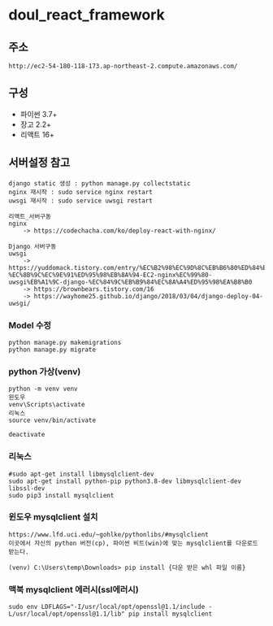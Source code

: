 # doul_react_framework

## 주소
    http://ec2-54-180-118-173.ap-northeast-2.compute.amazonaws.com/

## 구성

* 파이썬 3.7+
* 장고 2.2+
* 리액트 16+

## 서버설정 참고
    django static 생성 : python manage.py collectstatic
    nginx 재시작 : sudo service nginx restart
    uwsgi 재시작 : sudo service uwsgi restart
        
    리액트_서버구동
    nginx 
        -> https://codechacha.com/ko/deploy-react-with-nginx/

    Django 서버구동
    uwsgi 
        -> https://yuddomack.tistory.com/entry/%EC%B2%98%EC%9D%8C%EB%B6%80%ED%84%B0-%EC%8B%9C%EC%9E%91%ED%95%98%EB%8A%94-EC2-nginx%EC%99%80-uwsgi%EB%A1%9C-django-%EC%84%9C%EB%B9%84%EC%8A%A4%ED%95%98%EA%B8%B0
        -> https://brownbears.tistory.com/16
        -> https://wayhome25.github.io/django/2018/03/04/django-deploy-04-uwsgi/
        
        
### Model 수정
    python manage.py makemigrations 
    python manage.py migrate

### python 가상(venv)
    python -m venv venv
    윈도우
    venv\Scripts\activate
    리눅스
    source venv/bin/activate

    deactivate

### 리눅스
    #sudo apt-get install libmysqlclient-dev
    sudo apt-get install python-pip python3.8-dev libmysqlclient-dev libssl-dev
    sudo pip3 install mysqlclient
### 윈도우 mysqlclient 설치
    https://www.lfd.uci.edu/~gohlke/pythonlibs/#mysqlclient
    이곳에서 자신의 python 버전(cp), 파이썬 비트(win)에 맞는 mysqlclient를 다운로드 받는다.

    (venv) C:\Users\temp\Downloads> pip install {다운 받은 whl 파일 이름}    
### 맥북 mysqlclient 에러시(ssl에러시)
    sudo env LDFLAGS="-I/usr/local/opt/openssl@1.1/include -L/usr/local/opt/openssl@1.1/lib" pip install mysqlclient


